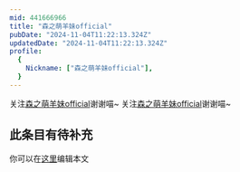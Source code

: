 ```yaml
---
mid: 441666966
title: "森之萌羊妹official"
pubDate: "2024-11-04T11:22:13.324Z"
updatedDate: "2024-11-04T11:22:13.324Z"
profile:
  {
    Nickname: ["森之萌羊妹official"],
  }
---
```


关注[森之萌羊妹official](https://space.bilibili.com/441666966)谢谢喵~ 关注[森之萌羊妹official](https://space.bilibili.com/441666966)谢谢喵~

## 此条目有待补充
你可以在[这里](https://github.com/Yuhanawa/VTuber.ICU/edit/master/src/content/v/森之萌羊妹official/index.md)编辑本文

